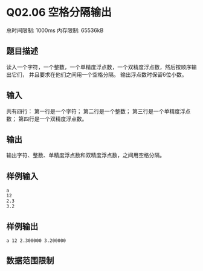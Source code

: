 # Q02.06 空格分隔输出

总时间限制: 1000ms 内存限制: 65536kB

## 题目描述

读入一个字符，一个整数，一个单精度浮点数，一个双精度浮点数，然后按顺序输出它们，
 并且要求在他们之间用一个空格分隔。
 输出浮点数时保留6位小数。

## 输入

共有四行： 第一行是一个字符； 第二行是一个整数；
第三行是一个单精度浮点数； 第四行是一个双精度浮点数。

## 输出

输出字符、整数、单精度浮点数和双精度浮点数，之间用空格分隔。

## 样例输入

    a
    12
    2.3
    3.2

## 样例输出

    a 12 2.300000 3.200000

## 数据范围限制

